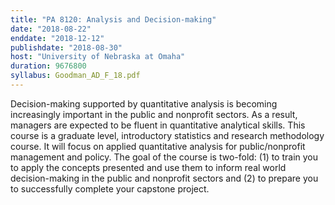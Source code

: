```yaml
---
title: "PA 8120: Analysis and Decision-making"
date: "2018-08-22"
enddate: "2018-12-12"
publishdate: "2018-08-30"
host: "University of Nebraska at Omaha"
duration: 9676800
syllabus: Goodman_AD_F_18.pdf
---
```


Decision-making supported by quantitative analysis is becoming increasingly important in the public and nonprofit sectors. As a result, managers are expected to be fluent in quantitative analytical skills. This course is a graduate level, introductory statistics and research methodology course. It will focus on applied quantitative analysis for public/nonprofit management and policy. The goal of the course is two-fold: (1) to train you to apply the concepts presented and use them to inform real world decision-making in the public and nonprofit sectors and (2) to prepare you to successfully complete your capstone project.
